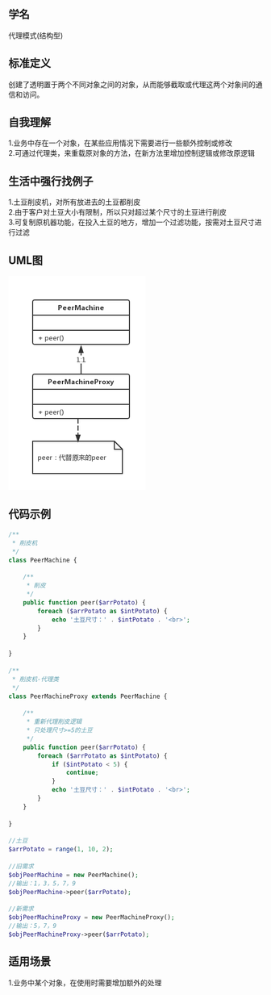 
## 学名
代理模式(结构型)

## 标准定义
创建了透明置于两个不同对象之间的对象，从而能够截取或代理这两个对象间的通信和访问。

## 自我理解
1.业务中存在一个对象，在某些应用情况下需要进行一些额外控制或修改
<br>
2.可通过代理类，来重载原对象的方法，在新方法里增加控制逻辑或修改原逻辑

## 生活中强行找例子
1.土豆削皮机，对所有放进去的土豆都削皮
<br>
2.由于客户对土豆大小有限制，所以只对超过某个尺寸的土豆进行削皮
<br>
3.可复制原机器功能，在投入土豆的地方，增加一个过滤功能，按需对土豆尺寸进行过滤

## UML图
![image](https://github.com/beautymyth/skilltree/blob/master/design%20pattern/images/%E4%BB%A3%E7%90%86%E6%A8%A1%E5%BC%8F.png?raw=true)

## 代码示例
```php
/**
 * 削皮机
 */
class PeerMachine {

    /**
     * 削皮
     */
    public function peer($arrPotato) {
        foreach ($arrPotato as $intPotato) {
            echo '土豆尺寸：' . $intPotato . '<br>';
        }
    }

}

/**
 * 削皮机-代理类
 */
class PeerMachineProxy extends PeerMachine {

    /**
     * 重新代理削皮逻辑
     * 只处理尺寸>=5的土豆
     */
    public function peer($arrPotato) {
        foreach ($arrPotato as $intPotato) {
            if ($intPotato < 5) {
                continue;
            }
            echo '土豆尺寸：' . $intPotato . '<br>';
        }
    }

}

//土豆
$arrPotato = range(1, 10, 2);

//旧需求
$objPeerMachine = new PeerMachine();
//输出：1，3，5，7，9
$objPeerMachine->peer($arrPotato);

//新需求
$objPeerMachineProxy = new PeerMachineProxy();
//输出：5，7，9
$objPeerMachineProxy->peer($arrPotato);
```

## 适用场景
1.业务中某个对象，在使用时需要增加额外的处理
